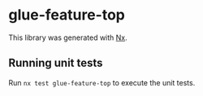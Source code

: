 # glue-feature-top

This library was generated with [Nx](https://nx.dev).

## Running unit tests

Run `nx test glue-feature-top` to execute the unit tests.
